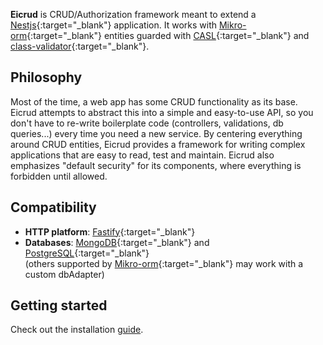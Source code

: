 

**Eicrud** is CRUD/Authorization framework meant to extend a [Nestjs](https://nestjs.com){:target="_blank"} application. It works with [Mikro-orm](https://mikro-orm.io/){:target="_blank"} entities  guarded with [CASL](https://casl.js.org){:target="_blank"} and [class-validator](https://github.com/typestack/class-validator){:target="_blank"}.


## Philosophy
Most of the time, a web app has some CRUD functionality as its base. Eicrud attempts to abstract this into a simple and easy-to-use API, so you don't have to re-write boilerplate code (controllers, validations, db queries...) every time you need a new service. By centering everything around CRUD entities, Eicrud provides a framework for writing complex applications that are easy to read, test and maintain. Eicrud also emphasizes "default security" for its components, where everything is forbidden until allowed.

## Compatibility 
- **HTTP platform**: [Fastify](https://fastify.dev){:target="_blank"}
- **Databases**: [MongoDB](https://www.mongodb.com/docs/v5.0/tutorial/convert-replica-set-to-replicated-shard-cluster){:target="_blank"} and [PostgreSQL](https://www.postgresql.org/){:target="_blank"}  
(others supported by [Mikro-orm](https://mikro-orm.io){:target="_blank"} may work with a custom dbAdapter)

## Getting started
Check out the installation [guide](./installation.md).
